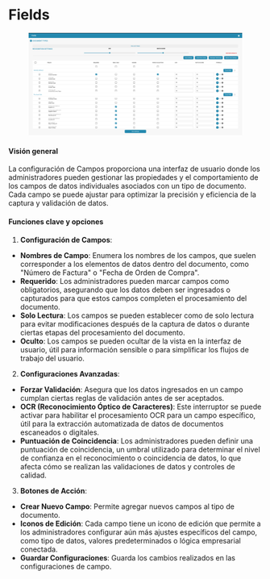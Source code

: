 # Fields

<figure><img src="../../../../../.gitbook/assets/Bildschirmfoto%202024-05-08%20um%2009.02.31.png" alt=""><figcaption></figcaption></figure>

#### Visión general

La configuración de Campos proporciona una interfaz de usuario donde los administradores pueden gestionar las propiedades y el comportamiento de los campos de datos individuales asociados con un tipo de documento. Cada campo se puede ajustar para optimizar la precisión y eficiencia de la captura y validación de datos.

#### Funciones clave y opciones

1. **Configuración de Campos**:

* **Nombres de Campo**: Enumera los nombres de los campos, que suelen corresponder a los elementos de datos dentro del documento, como "Número de Factura" o "Fecha de Orden de Compra".
* **Requerido**: Los administradores pueden marcar campos como obligatorios, asegurando que los datos deben ser ingresados o capturados para que estos campos completen el procesamiento del documento.
* **Solo Lectura**: Los campos se pueden establecer como de solo lectura para evitar modificaciones después de la captura de datos o durante ciertas etapas del procesamiento del documento.
* **Oculto**: Los campos se pueden ocultar de la vista en la interfaz de usuario, útil para información sensible o para simplificar los flujos de trabajo del usuario.

2. **Configuraciones Avanzadas**:

* **Forzar Validación**: Asegura que los datos ingresados en un campo cumplan ciertas reglas de validación antes de ser aceptados.
* **OCR (Reconocimiento Óptico de Caracteres)**: Este interruptor se puede activar para habilitar el procesamiento OCR para un campo específico, útil para la extracción automatizada de datos de documentos escaneados o digitales.
* **Puntuación de Coincidencia**: Los administradores pueden definir una puntuación de coincidencia, un umbral utilizado para determinar el nivel de confianza en el reconocimiento o coincidencia de datos, lo que afecta cómo se realizan las validaciones de datos y controles de calidad.

3. **Botones de Acción**:

* **Crear Nuevo Campo**: Permite agregar nuevos campos al tipo de documento.
* **Iconos de Edición**: Cada campo tiene un icono de edición que permite a los administradores configurar aún más ajustes específicos del campo, como tipo de datos, valores predeterminados o lógica empresarial conectada.
* **Guardar Configuraciones**: Guarda los cambios realizados en las configuraciones de campo.
